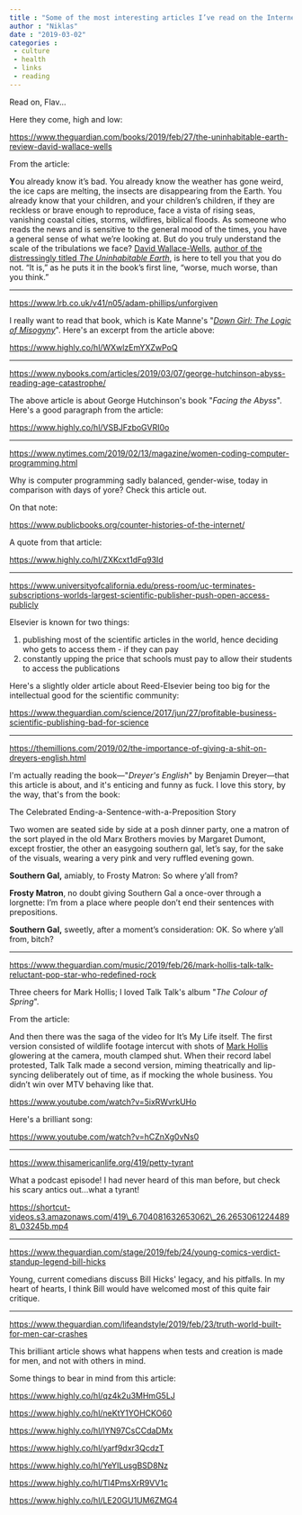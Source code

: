 ```yaml
---
title : "Some of the most interesting articles I’ve read on the Internet this past week"
author : "Niklas"
date : "2019-03-02"
categories : 
 - culture
 - health
 - links
 - reading
---
```


Read on, Flav...  

Here they come, high and low:

https://www.theguardian.com/books/2019/feb/27/the-uninhabitable-earth-review-david-wallace-wells

From the article:

**Y**ou already know it’s bad. You already know the weather has gone weird, the ice caps are melting, the insects are disappearing from the Earth. You already know that your children, and your children’s children, if they are reckless or brave enough to reproduce, face a vista of rising seas, vanishing coastal cities, storms, wildfires, biblical floods. As someone who reads the news and is sensitive to the general mood of the times, you have a general sense of what we’re looking at. But do you truly understand the scale of the tribulations we face? [David Wallace-Wells](https://www.theguardian.com/environment/2019/feb/03/david-wallace-wells-on-climate-people-should-be-scared-im-scared), [author of the distressingly titled ](https://www.theguardian.com/environment/2019/feb/02/the-devastation-of-human-life-is-in-view-what-a-burning-world-tells-us-about-climate-change-global-warming)_[The Uninhabitable Earth](https://www.theguardian.com/environment/2019/feb/02/the-devastation-of-human-life-is-in-view-what-a-burning-world-tells-us-about-climate-change-global-warming)_, is here to tell you that you do not. “It is,” as he puts it in the book’s first line, “worse, much worse, than you think.”

* * *

https://www.lrb.co.uk/v41/n05/adam-phillips/unforgiven

I really want to read that book, which is Kate Manne's "_[Down Girl: The Logic of Misogyny](http://www.katemanne.net/book.html)_". Here's an excerpt from the article above:

https://www.highly.co/hl/WXwlzEmYXZwPoQ

* * *

https://www.nybooks.com/articles/2019/03/07/george-hutchinson-abyss-reading-age-catastrophe/

The above article is about George Hutchinson's book "_Facing the Abyss_". Here's a good paragraph from the article:

https://www.highly.co/hl/VSBJFzboGVRI0o

* * *

https://www.nytimes.com/2019/02/13/magazine/women-coding-computer-programming.html

Why is computer programming sadly balanced, gender-wise, today in comparison with days of yore? Check this article out.

On that note:

https://www.publicbooks.org/counter-histories-of-the-internet/

A quote from that article:

https://www.highly.co/hl/ZXKcxt1dFq93Id

* * *

https://www.universityofcalifornia.edu/press-room/uc-terminates-subscriptions-worlds-largest-scientific-publisher-push-open-access-publicly

Elsevier is known for two things:

1. publishing most of the scientific articles in the world, hence deciding who gets to access them - if they can pay
2. constantly upping the price that schools must pay to allow their students to access the publications

Here's a slightly older article about Reed-Elsevier being too big for the intellectual good for the scientific community:

https://www.theguardian.com/science/2017/jun/27/profitable-business-scientific-publishing-bad-for-science

* * *

https://themillions.com/2019/02/the-importance-of-giving-a-shit-on-dreyers-english.html

I'm actually reading the book—"_Dreyer's English_" by Benjamin Dreyer—that this article is about, and it's enticing and funny as fuck. I love this story, by the way, that's from the book:

The Celebrated Ending-a-Sentence-with-a-Preposition Story

Two women are seated side by side at a posh dinner party, one a matron of the sort played in the old Marx Brothers movies by Margaret Dumont, except frostier, the other an easygoing southern gal, let’s say, for the sake of the visuals, wearing a very pink and very ruffled evening gown.  
  
**Southern Gal,** amiably, to Frosty Matron: So where y’all from?  
  
**Frosty Matron**, no doubt giving Southern Gal a once-over through a lorgnette: I’m from a place where people don’t end their sentences with prepositions.  
  
**Southern Gal,** sweetly, after a moment’s consideration: OK. So where y’all from, bitch?

* * *

https://www.theguardian.com/music/2019/feb/26/mark-hollis-talk-talk-reluctant-pop-star-who-redefined-rock

Three cheers for Mark Hollis; I loved Talk Talk's album "_The Colour of Spring_".

From the article:

And then there was the saga of the video for It’s My Life itself. The first version consisted of wildlife footage intercut with shots of [Mark Hollis](https://www.theguardian.com/music/mark-hollis) glowering at the camera, mouth clamped shut. When their record label protested, Talk Talk made a second version, miming theatrically and lip-syncing deliberately out of time, as if mocking the whole business. You didn’t win over MTV behaving like that.

https://www.youtube.com/watch?v=5ixRWvrkUHo

Here's a brilliant song:

https://www.youtube.com/watch?v=hCZnXg0vNs0

* * *

https://www.thisamericanlife.org/419/petty-tyrant

What a podcast episode! I had never heard of this man before, but check his scary antics out...what a tyrant!

https://shortcut-videos.s3.amazonaws.com/419\_6.704081632653062\_26.26530612244898\_03245b.mp4

* * *

https://www.theguardian.com/stage/2019/feb/24/young-comics-verdict-standup-legend-bill-hicks

Young, current comedians discuss Bill Hicks' legacy, and his pitfalls. In my heart of hearts, I think Bill would have welcomed most of this quite fair critique.

* * *

https://www.theguardian.com/lifeandstyle/2019/feb/23/truth-world-built-for-men-car-crashes

This brilliant article shows what happens when tests and creation is made for men, and not with others in mind.

Some things to bear in mind from this article:

https://www.highly.co/hl/qz4k2u3MHmG5LJ

https://www.highly.co/hl/neKtY1YOHCKO60

https://www.highly.co/hl/lYN97CsCCdaDMx

https://www.highly.co/hl/yarf9dxr3QcdzT

https://www.highly.co/hl/YeYILusgBSD8Nz

https://www.highly.co/hl/Tl4PmsXrR9VV1c

https://www.highly.co/hl/LE20GU1UM6ZMG4
